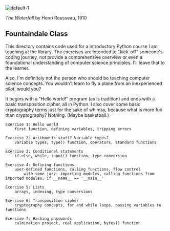 ![default-1](https://github.com/andykeefe/andykeefe/assets/154836099/8ab0b55f-1a36-4f7f-aa10-09f460983f36)

_The Waterfall_ by Henri Rousseau, 1910


Fountaindale Class
-------------------------------------------------------------------------------------------------------------------------------------------------
This directory contains code used for a introductory Python course I am teaching at the library. The exercises are intended to "kick-off" 
someone's coding journey, not provide a comprehensive overview or even a foundational understanding of computer science principles. I'll leave
that to the learner. 

Also, I'm definitely not the person who should be teaching computer science concepts. You wouldn't learn to fly a plane from an inexperienced
pilot, would you?

It begins with a "Hello world!" program (as is tradition) and ends with a basic transposition cipher, all in Python. I also cover some basic 
cryptography terms just for the sake of whimsy, because what is more fun than cryptography? Nothing. (Maybe basketball.) 

    Exercise 1: Hello world
        first function, defining variables, tripping errors

    Exercise 2: Arithmetic stuff? Variable types?
        variable types, type() function, operators, standard functions

    Exercise 3: Conditional statements
        if-else, while, input() function, type conversion

    Exercise 4: Defining functions
        user-defined functions, calling functions, flow control
            with some jazz: importing modules, calling functions from imported modules, if __name__ == '__main__'

    Exercise 5: Lists
        arrays, indexing, type conversions

    Exercise 6: Transposition cipher
        cryptography concepts, for and while loops, passing variables to functions

    Exercise 7: Hashing passwords
        culmination project, real application, bytes() function
